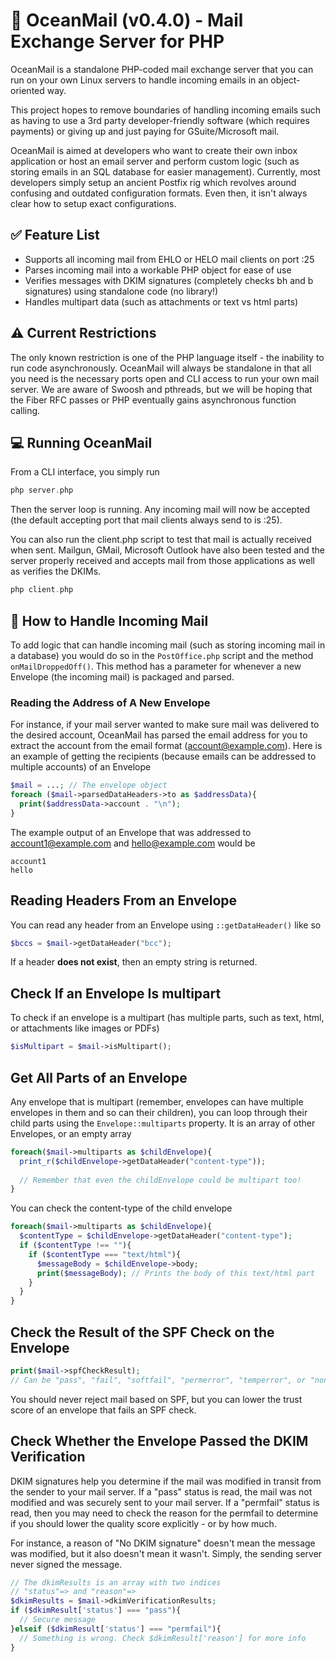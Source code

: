 # 📮 OceanMail (v0.4.0) - Mail Exchange Server for PHP
OceanMail is a standalone PHP-coded mail exchange server that you can run on your own Linux servers to handle incoming emails in an object-oriented way.

This project hopes to remove boundaries of handling incoming emails such as having to use a 3rd party developer-friendly software (which requires payments) or giving up and just paying for GSuite/Microsoft mail.

OceanMail is aimed at developers who want to create their own inbox application or host an email server and perform custom logic (such as storing emails in an SQL database for easier management). Currently, most developers simply setup an ancient Postfix rig which revolves around confusing and outdated configuration formats. Even then, it isn't always clear how to setup exact configurations.

## ✅ Feature List
- Supports all incoming mail from EHLO or HELO mail clients on port :25
- Parses incoming mail into a workable PHP object for ease of use
- Verifies messages with DKIM signatures (completely checks bh and b signatures) using standalone code (no library!)
- Handles multipart data (such as attachments or text vs html parts)

## ⚠ Current Restrictions
The only known restriction is one of the PHP language itself - the inability to run code asynchronously. OceanMail will always be standalone in that all you need is the necessary ports open and CLI access to run your own mail server. We are aware of Swoosh and pthreads, but we will be hoping that the Fiber RFC passes or PHP eventually gains asynchronous function calling.

## 💻 Running OceanMail
From a CLI interface, you simply run
```php
php server.php
```
Then the server loop is running. Any incoming mail will now be accepted (the default accepting port that mail clients always send to is :25).

You can also run the client.php script to test that mail is actually received when sent. Mailgun, GMail, Microsoft Outlook have also been tested and the server properly received and accepts mail from those applications as well as verifies the DKIMs.
```php
php client.php
```

## 🕋 How to Handle Incoming Mail
To add logic that can handle incoming mail (such as storing incoming mail in a database) you would do so in the `PostOffice.php` script and the method ``onMailDroppedOff()``. This method has a parameter for whenever a new Envelope (the incoming mail) is packaged and parsed.

### Reading the Address of A New Envelope
For instance, if your mail server wanted to make sure mail was delivered to the desired account, OceanMail has parsed the email address for you to extract the account from the email format (account@example.com). Here is an example of getting the recipients (because emails can be addressed to multiple accounts) of an Envelope
```php
$mail = ...; // The envelope object
foreach ($mail->parsedDataHeaders->to as $addressData){
  print($addressData->account . "\n");
}
```

The example output of an Envelope that was addressed to account1@example.com and hello@example.com would be
```
account1
hello
```

## Reading Headers From an Envelope
You can read any header from an Envelope using `::getDataHeader()` like so
```php
$bccs = $mail->getDataHeader("bcc");
```
If a header **does not exist**, then an empty string is returned.

## Check If an Envelope Is multipart
To check if an envelope is a multipart (has multiple parts, such as text, html, or attachments like images or PDFs)
```php
$isMultipart = $mail->isMultipart();
```
## Get All Parts of an Envelope
Any envelope that is multipart (remember, envelopes can have multiple envelopes in them and so can their children), you can loop through their child parts using the ```Envelope::multiparts``` property. It is an array of other Envelopes, or an empty array
```php
foreach($mail->multiparts as $childEnvelope){
  print_r($childEnvelope->getDataHeader("content-type"));
  
  // Remember that even the childEnvelope could be multipart too!
}
```

You can check the content-type of the child envelope
```php
foreach($mail->multiparts as $childEnvelope){
  $contentType = $childEnvelope->getDataHeader("content-type");
  if ($contentType !== ""){
    if ($contentType === "text/html"){
      $messageBody = $childEnvelope->body;
      print($messageBody); // Prints the body of this text/html part
    }
  }
}
```

## Check the Result of the SPF Check on the Envelope
```php
print($mail->spfCheckResult);
// Can be "pass", "fail", "softfail", "permerror", "temperror", or "none"
```
You should never reject mail based on SPF, but you can lower the trust score of an envelope that fails an SPF check.

## Check Whether the Envelope Passed the DKIM Verification
DKIM signatures help you determine if the mail was modified in transit from the sender to your mail server. If a "pass" status is read, the mail was not modified and was securely sent to your mail server. If a "permfail" status is read, then you may need to check the reason for the permfail to determine if you should lower the quality score explicitly - or by how much.

For instance, a reason of "No DKIM signature" doesn't mean the message was modified, but it also doesn't mean it wasn't. Simply, the sending server never signed the message.
```php
// The dkimResults is an array with two indices
// "status"=> and "reason"=>
$dkimResults = $mail->dkimVerificationResults;
if ($dkimResult['status'] === "pass"){
  // Secure message
}elseif ($dkimResult['status'] === "permfail"){
  // Something is wrong. Check $dkimResult['reason'] for more info
}
```
